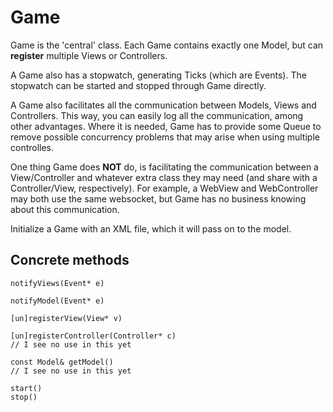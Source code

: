 
# Game

Game is the 'central' class. Each Game contains exactly one Model, but can **register** multiple Views or Controllers.

A Game also has a stopwatch, generating Ticks (which are Events). The stopwatch can be started and stopped through Game directly.

A Game also facilitates all the communication between Models, Views and Controllers. This way, you can easily log all the communication, among other advantages. Where it is needed, Game has to provide some Queue to remove possible concurrency problems that may arise when using multiple controlles.

One thing Game does **NOT** do, is facilitating the communication between a View/Controller and whatever extra class they may need (and share with a Controller/View, respectively). For example, a WebView and WebController may both use the same websocket, but Game has no business knowing about this communication.

Initialize a Game with an XML file, which it will pass on to the model.


## Concrete methods

	notifyViews(Event* e)
	
	notifyModel(Event* e)
	
	[un]registerView(View* v)
	
	[un]registerController(Controller* c)
	// I see no use in this yet
	
	const Model& getModel()
	// I see no use in this yet
	
	start()
	stop()
	



